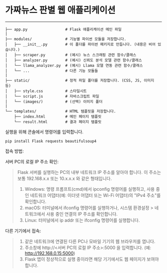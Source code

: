 # 가짜뉴스 판별 웹 애플리케이션

-------------

```
├── app.py                 # Flask 애플리케이션 메인 파일
|
├── modules/               # 기능별 파이썬 모듈을 저장합니다.
│   ├── __init__.py        # 이 폴더를 파이썬 패키지로 만듭니다. (내용은 비어 있습니다.)
│   ├── scraper.py         # (예시) 뉴스 스크래핑 관련 함수/클래스
│   ├── analyzer.py        # (예시) 신뢰도 분석 모델 관련 함수/클래스
│   └── llama_analyzer.py  # (예시) Llama 모델 연동 관련 함수/클래스
│   └── ...                # 다른 기능 모듈들
|
├── static/                # 정적 파일 폴더를 저장합니다. (CSS, JS, 이미지 등)
│   ├── style.css          # 스타일시트
│   └── script.js          # 자바스크립트 파일
│   └── (images/)          # (선택) 이미지 폴더
|
└── templates/             # HTML 템플릿을 저장합니다.
    ├── index.html         # 메인 페이지 템플릿
    └── result.html        # 결과 페이지 템플릿
```
실행을 위해 콘솔에서 명령어를 입력합니다.  
```
pip install Flask requests beautifulsoup4
```

접속 방법:  
  
서버 PC의 로컬 IP 주소 확인:  
> Flask 서버를 실행하는 PC의 내부 네트워크 IP 주소를 알아야 합니다. 이 주소는 보통 192.168.x.x 또는 10.x.x.x 와 같은 형태입니다.  
> 1. Windows: 명령 프롬프트(cmd)에서 ipconfig 명령어를 실행하고, 사용 중인 네트워크 어댑터(예: 이더넷 어댑터 또는 Wi-Fi 어댑터)의 "IPv4 주소"를 확인합니다.  
> 2. macOS: 터미널에서 ifconfig 명령어를 실행하거나, 시스템 환경설정 > 네트워크에서 사용 중인 연결의 IP 주소를 확인합니다.  
> 3. Linux: 터미널에서 ip addr 또는 ifconfig 명령어를 실행합니다.
  
다른 기기에서 접속:  
> 1. 같은 네트워크에 연결된 다른 PC나 모바일 기기의 웹 브라우저를 엽니다.
> 2. 주소창에 http://<서버 PC의 로컬 IP 주소>:5000 을 입력합니다. (예: http://192.168.0.15:5000)
> 3. Flask 앱이 정상적으로 실행 중이라면 해당 기기에서도 웹 페이지가 보여야 합니다.
